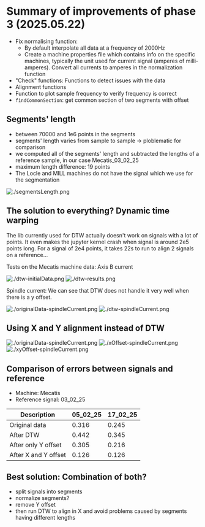 # Summary of improvements of phase 3 (2025.05.22)

- Fix normalising function:
  - By default interpolate all data at a frequency of 2000Hz
  - Create a machine properties file which contains info on the specific machines, typically the unit used for current signal (amperes of milli-amperes). Convert all currents to amperes in the normalization function
- "Check" functions: Functions to detect issues with the data
- Alignment functions
- Function to plot sample frequency to verify frequency is correct
- `findCommonSection`: get common section of two segments with offset

## Segments' length

- between 70000 and 1e6 points in the segments
- segments' length varies from sample to sample -> ploblematic for comparison
- we computed all of the segments' length and subtracted the lengths of a reference sample, in our case Mecatis_03_02_25
- maximum length difference: 19 points
- The Locle and MILL machines do not have the signal which we use for the segmentation

![./segmentsLength.png](./segmentsLength.png)

## The solution to everything? Dynamic time warping

The lib currently used for DTW actually doesn't work on signals with a lot of points. It even makes the jupyter kernel crash when signal is around 2e5 points long. For a signal of 2e4 points, it takes 22s to run to align 2 signals on a reference...

Tests on the Mecatis machine data: Axis B current

![./dtw-initialData.png](./dtw-initialData.png)
![./dtw-results.png](./dtw-results.png)

Spindle current: We can see that DTW does not handle it very well when there is a y offset.

![./originalData-spindleCurrent.png](./originalData-spindleCurrent.png)
![./dtw-spindleCurrent.png](./dtw-spindleCurrent.png)

## Using X and Y alignment instead of DTW

![./originalData-spindleCurrent.png](./originalData-spindleCurrent.png)
![./xOffset-spindleCurrent.png](./xOffset-spindleCurrent.png)
![./xyOffset-spindleCurrent.png](./xyOffset-spindleCurrent.png)

## Comparison of errors between signals and reference

- Machine: Mecatis
- Reference signal: 03_02_25

| Description          | 05_02_25 | 17_02_25 |
| -------------------- | -------- | -------- |
| Original data        | 0.316    | 0.245    |
| After DTW            | 0.442    | 0.345    |
| After only Y offset  | 0.305    | 0.216    |
| After X and Y offset | 0.126    | 0.126    |

## Best solution: Combination of both?

- split signals into segments
- normalize segments?
- remove Y offset
- then run DTW to align in X and avoid problems caused by segments having different lengths
